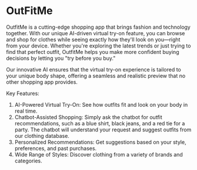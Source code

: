 # OutFitMe
OutfitMe is a cutting-edge shopping app that brings fashion and technology together. With our unique AI-driven virtual try-on feature, you can browse and shop for clothes while seeing exactly how they'll look on you—right from your device. Whether you're exploring the latest trends or just trying to find that perfect outfit, OutfitMe helps you make more confident buying decisions by letting you "try before you buy."

Our innovative AI ensures that the virtual try-on experience is tailored to your unique body shape, offering a seamless and realistic preview that no other shopping app provides.

Key Features:
1. AI-Powered Virtual Try-On: See how outfits fit and look on your body in real time.
2. Chatbot-Assisted Shopping: Simply ask the chatbot for outfit recommendations, such as a blue shirt, black jeans, and a red tie for a party. The chatbot will 
   understand your request and suggest outfits from our clothing database.
3. Personalized Recommendations: Get suggestions based on your style, preferences, and past purchases.
4. Wide Range of Styles: Discover clothing from a variety of brands and categories.



